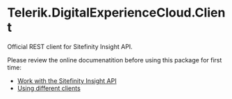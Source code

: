 # Telerik.DigitalExperienceCloud.Client

Official REST client for Sitefinity Insight API.

Please review the online documenatition before using this package for first time:
- [Work with the Sitefinity Insight API](https://www.progress.com/documentation/sitefinity-cms/insight/work-with-the-insight-api)
- [Using different clients](https://www.progress.com/documentation/sitefinity-cms/insight/capture-server-side-data-with-.net-sdk)
